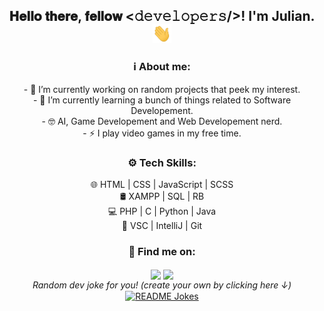 <div align="center">
<h2> 𝐇𝐞𝐥𝐥𝐨 𝐭𝐡𝐞𝐫𝐞, 𝐟𝐞𝐥𝐥𝐨𝐰 <𝚍𝚎𝚟𝚎𝚕𝚘𝚙𝚎𝚛𝚜/>! I'm Julian. <img src="https://github.com/ABSphreak/ABSphreak/blob/master/gifs/Hi.gif" width="30px"></h2>
</div>

<!-- <div align="center" width="50">

<img src="https://i.imgur.com/dTYwdG1.gif" alt="Welcome!" width="300"/>

</div> -->
<div align="center">
  <h3>ℹ About me:</h3>
  - 🔭 I’m currently working on random projects that peek my interest. <br>
  - 🌱 I’m currently learning a bunch of things related to Software Developement. <br>
  - 🤓 AI, Game Developement and Web Developement nerd. <br>
  - ⚡ I play video games in my free time.
</div>
<div align="center">
  <h3>⚙ Tech Skills:</h3>
  🌐 HTML | CSS | JavaScript | SCSS <br>
  🛢 XAMPP | SQL | RB <br>
  💻 PHP | C | Python | Java <br> 
  🔧 VSC | IntelliJ | Git <br> 
</div>
<div align="center">
  <h3>🤝 Find me on:</h3>
  <a href="https://www.linkedin.com/in/julian-roeland/"><img align="center" src="https://cdn.icon-icons.com/icons2/2429/PNG/512/linkedin_logo_icon_147268.png" width="40px"></a>
  <a href="http://www.julianroeland.nl"><img align="center" src="https://www.pngfind.com/pngs/m/71-712882_corporate-and-business-law-portfolio-icon-png-transparent.png" width="40px"></a>
</div>

<div align="center">
<i>Random dev joke for you! (create your own by clicking here ↓)</i><br>
<a href="https://readme-jokes.vercel.app"><img align="center" src="https://readme-jokes.vercel.app/api" alt="README Jokes"></a>
</div>
